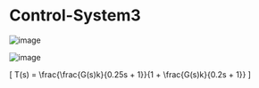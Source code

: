 # Control-System3
  
![image](https://github.com/kangjunhyeong/Control-System3/assets/144297425/20b449b9-2477-4fc8-a6f3-1b7cad572972)  

![image](https://github.com/kangjunhyeong/Control-System3/assets/144297425/56ba09c0-6ed9-4ce5-85c6-d06fc16f61f3)  

\[ T(s) = \frac{\frac{G(s)k}{0.25s + 1}}{1 + \frac{G(s)k}{0.2s + 1}} \]  


